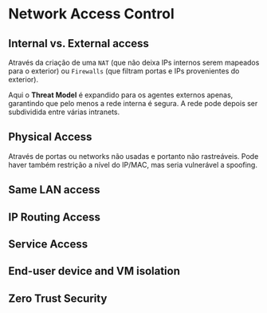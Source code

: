 # Network Access Control

## Internal vs. External access

Através da criação de uma `NAT` (que não deixa IPs internos serem mapeados para o exterior) ou `Firewalls` (que filtram portas e IPs provenientes do exterior).

Aqui o **Threat Model** é expandido para os agentes externos apenas, garantindo que pelo menos a rede interna é segura. A rede pode depois ser subdividida entre várias intranets.

## Physical Access

Através de portas ou networks não usadas e portanto não rastreáveis. Pode haver também restrição a nível do IP/MAC, mas seria vulnerável a spoofing.

## Same LAN access



## IP Routing Access

## Service Access

## End-user device and VM isolation

## Zero Trust Security

